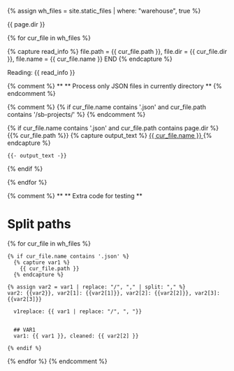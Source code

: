 {% assign wh_files = site.static_files | where: "warehouse", true %}

{{ page.dir }}

{% for cur_file in wh_files %}

  {% capture read_info %}
    file.path = {{ cur_file.path }}, file.dir = {{ cur_file.dir }}, file.name = {{ cur_file.name }} END
  {% endcapture %}
  
  Reading: {{ read_info }}


  {% comment %}
    **
    ** Process only JSON files in currently directory
    **
  {% endcomment %}

  {% comment %}
    {% if cur_file.name contains '.json' and cur_file.path contains '/sb-projects/' %}
  {% endcomment %}
  
  {% if cur_file.name contains '.json' and cur_file.path contains page.dir %}
    {{% cur_file.path %}}
    {% capture output_text %}
<a href="{{ site.baseurl }}{{ cur_file.path }}"> {{ cur_file.name }} </a>
    {% endcapture %}
    
    {{- output_text -}}
    
    
  {% endif %}
  
{% endfor %}


{% comment %}
  **
  ** Extra code for testing
  **
  
  # Split paths
  {% for cur_file in wh_files %}

    {% if cur_file.name contains '.json' %}
      {% capture var1 %}
        {{ cur_file.path }}
      {% endcapture %}
      
    {% assign var2 = var1 | replace: "/", "," | split: "," %}
    var2: {{var2}}, var2[1]: {{var2[1]}}, var2[2]: {{var2[2]}}, var2[3]: {{var2[3]}}
      
      v1replace: {{ var1 | replace: "/", ", "}}
      
      
      ## VAR1
      var1: {{ var1 }}, cleaned: {{ var2[2] }}
      
    {% endif %}
  {% endfor %}
{% endcomment %}